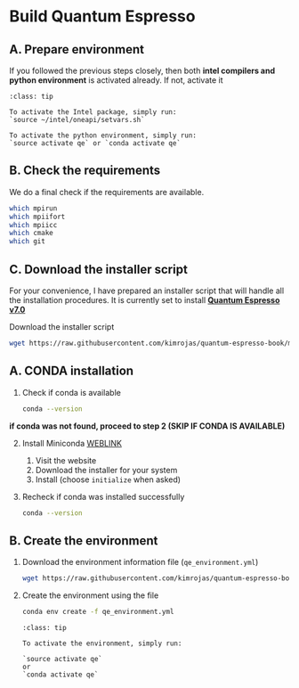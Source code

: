 # Build Quantum Espresso

## A. Prepare environment

If you followed the previous steps closely, then both **intel compilers and python environment** is activated already. If not, activate it

```{admonition} Activate required environment
:class: tip

To activate the Intel package, simply run:
`source ~/intel/oneapi/setvars.sh`

To activate the python environment, simply run:
`source activate qe` or `conda activate qe`
```

## B. Check the requirements

We do a final check if the requirements are available.

```bash
which mpirun
which mpiifort
which mpiicc
which cmake
which git
```

## C. Download the installer script

For your convenience, I have prepared an installer script that will handle all the installation procedures. It is currently set to install [**Quantum Espresso v7.0**](https://gitlab.com/QEF/q-e/-/releases/qe-7.0)

Download the installer script
```bash
wget https://raw.githubusercontent.com/kimrojas/quantum-espresso-book/master/download/qe_install.sh
```





## A. CONDA installation

1. Check if conda is available

   ```bash
   conda --version
   ```

**if conda was not found, proceed to step 2 (SKIP IF CONDA IS AVAILABLE)**

2. Install Miniconda [WEBLINK](https://docs.conda.io/en/latest/miniconda.html)
   1. Visit the website
   2. Download the installer for your system
   3. Install (choose `initialize` when asked)

3. Recheck if conda was installed successfully

   ```bash
   conda --version
   ```

## B. Create the environment

1. Download the environment information file (`qe_environment.yml`)

   ```bash
   wget https://raw.githubusercontent.com/kimrojas/quantum-espresso-book/master/download/qe_environment.yml
   ```

2. Create the environment using the file

   ```bash
   conda env create -f qe_environment.yml
   ```

   ```{admonition} QE Environment Activation?
   :class: tip

   To activate the environment, simply run:

   `source activate qe`
   or
   `conda activate qe`

   ```